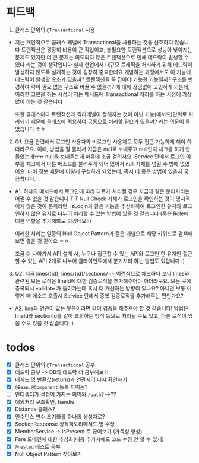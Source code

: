 # 피드백

1. 클래스 단위의 `@Transactional` 사용
- 저는 개인적으로 클래스 레벨에 Transactional을 사용하는 것을 선호하지 않습니다
  트랜잭션은 굉장히 비용이 큰 작업이고, 불필요한 트랜잭션으로 성능이 낮아지는 문제도 있지만 더 큰 문제는 의도되지 않은 트랜잭션으로 인해 데드락이 발생할 수 있다 라는 것이 생각입니다
  실제 현업에서 대규모 트래픽을 처리하기 위해 데드락이 발생하지 않도록 설계하는 것이 굉장히 중요한데요
  개발하는 과정에서도 이 기능에 데드락이 발생할 요소가 있을까? 트랜잭션을 꼭 잡아야 가능한 기능일까? 구조를 변경하여 락이 필요 없는 구조로 바꿀 수 없을까? 에 대해 끊임없이 고민하게 되는데, 이러한 고민을 하는 시점이 저는 메서드에 Transactional 처리를 하는 시점에 가장 많이 하는 것 같습니다
  
  또한 클래스마다 트랜잭션과 격리레벨이 정해지는 것이 아닌 기능(메서드)단위로 처리되기 때문에 클래스에 적용하여 공통으로 처리할 필요가 있을까? 라는 의문이 들었습니다 ㅎㅎ

2. Q1. 요금 관련해서 로그인 사용자와 비로그인 사용자도 모두 접근 가능하게 해야 하더라구요. 이때, 방법을 잘 몰라서 지금은 null로 보내주고 null인지 체크를 하게 만들었는데ㅠㅠ null을 보내주는게 마음에 조금 걸려서요. Service 단에서 로그인 여부를 체크해서 다른 메소드를 불러주게 되어 있어서 null 자체를 넘길 수 밖에 없었어요. 나이 정보 때문에 이렇게 구성하게 되었는데, 혹시 더 좋은 방법이 있을지 궁금합니다.

- A1. 하나의 메서드에서 로그인에 따라 다르게 처리될 경우 지금과 같은 분리처리는 어쩔 수 없을 것 같습니다 T.T
Null Check 자체가 로그인을 확인하는 것이 명시적이지 않은 것이 문제라면, isLogin과 같은 기능을 추상화하여 로그인한 유저와 로그인하지 않은 유저로 나누어 처리할 수 있는 방법이 있을 것 같습니다
(혹은 Role에 대한 역할을 추가해봐도 되겠네요!!)

  이러한 처리는 일종의 Null Object Pattern과 같은 개념으로 해당 키워드로 검색해보면 좋을 것 같아요 ㅎㅎ

  조금 더 나아가서 API 설계 시, 누구나 접근할 수 있는 API와 로그인 한 유저만 접근할 수 있는 API 2개로 나누어 클라이언트에서 분기처리 하는 방법도 있답니다 :)

3. Q2. 지금 lines/{id}, lines/{id}/sections/~~ 이런식으로 체크하다 보니 lines와 관련된 모든 로직은 lineId에 대한 검증로직을 추가해주어야 하더라구요. 모든 곳에 중복되서 validate 가 들어가는데 혹시 더 개선하는 방향이 있나요? 아니면 보통 이렇게 매 메소드 호출시 Service 단에서 중복 검증로직을 추가해주는 편인가요?

- A2. line과 연관이 있는 부분이라면 같이 검증을 해주셔야 할 것 같습니다!
방법은 lineId와 sectionId를 같이 조회하는 방식 등으로 처리될 수도 있고, 다른 로직이 있을 수도 있을 것 같습니다 :)

# todos
- [x] 클래스 단위의 `@Transactional` 공부
- [x] 데드락 공부 -> DB와 데드락 더 공부해보기
- [x] 메서드 명 반환값(return)과 연관지어 다시 확인하기
- [x] `@Bean`, `@Component` 등록 차이는?
- [ ] 인터셉터가 설정이 가지는 의미와 `/path`?-->??
- [x] 예외처리 구조확인, handle
- [x] Distance 클래스?
- [x] 인수턴스 변수 초기화를 하나의 생성자로?
- [x] SectionResponse 정적팩토리메서드 명 수정
- [x] MemberService -> isPresent 로 끊어보기 (가독성 향상)
- [x] Fare 도메인에 대한 추상화(내용 추가시에도 코드 수정 안 할 수 있게)
- [x] `@nested` 테스트 공부
- [x] Null Object Pattern 찾아보기
